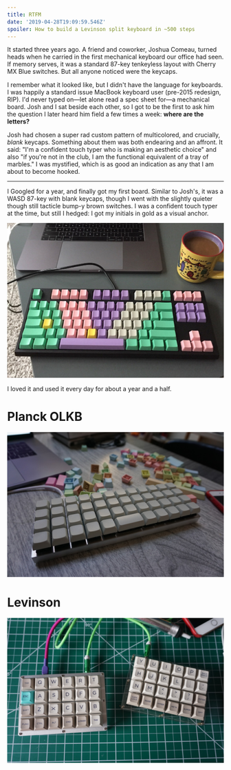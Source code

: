 ```yaml
---
title: RTFM
date: '2019-04-28T19:09:59.546Z'
spoiler: How to build a Levinson split keyboard in ~500 steps
---
```


It started three years ago. A friend and coworker, Joshua Comeau, turned heads when he carried in the first mechanical keyboard our office had seen. If memory serves, it was a standard 87-key tenkeyless layout with Cherry MX Blue switches. But all anyone noticed were the keycaps.

I remember what it looked like, but I didn't have the language for keyboards. I was happily a standard issue MacBook keyboard user (pre-2015 redesign, RIP). I'd never typed on—let alone read a spec sheet for—a mechanical board. Josh and I sat beside each other, so I got to be the first to ask him the question I later heard him field a few times a week: **where are the letters?**

Josh had chosen a super rad custom pattern of multicolored, and crucially, _blank_ keycaps. Something about them was both endearing and an affront. It said: "I'm a confident touch typer who is making an aesthetic choice" and also "if you're not in the club, I am the functional equivalent of a tray of marbles." I was mystified, which is as good an indication as any that I am about to become hooked.

---

I Googled for a year, and finally got my first board. Similar to Josh's, it was a WASD 87-key with blank keycaps, though I went with the slightly quieter though still tacticle bump-y brown switches. I was a confident touch typer at the time, but still I hedged: I got my initials in gold as a visual anchor.

![My first keyboard: WASD 87-key with Cherry MX Brown switches](./IMG_3971.JPG)

I loved it and used it every day for about a year and a half.

# Planck OLKB

![](./DSC01919.JPG)

# Levinson

![](./LRG_DSC02769.JPG)
